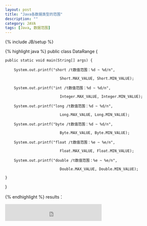 ```yaml
---
layout: post
title: "Java各数据类型的范围"
description: ""
category: JAVA
tags: [Java, 数据范围]
---
```

{% include JB/setup %}

{% highlight java %}
public class DataRange { 

    public static void main(String[] args) { 

        System.out.printf("short /t数值范围：%d ~ %d/n", 

                             Short.MAX_VALUE, Short.MIN_VALUE); 

        System.out.printf("int /t数值范围：%d ~ %d/n", 

                             Integer.MAX_VALUE, Integer.MIN_VALUE); 

        System.out.printf("long /t数值范围：%d ~ %d/n",

                             Long.MAX_VALUE, Long.MIN_VALUE); 

        System.out.printf("byte /t数值范围：%d ~ %d/n", 

                             Byte.MAX_VALUE, Byte.MIN_VALUE); 

        System.out.printf("float /t数值范围：%e ~ %e/n", 

                             Float.MAX_VALUE, Float.MIN_VALUE); 

        System.out.printf("double /t数值范围：%e ~ %e/n", 

                             Double.MAX_VALUE, Double.MIN_VALUE); 

    } 

}
 
{% endhighlight %}
results：

<iframe src="https://skydrive.live.com/embed?cid=90ABA068241662DC&resid=90ABA068241662DC%21140&authkey=AH1cvvHfZW6fUqo" width="316" height="55" frameborder="0" scrolling="no"></iframe>
